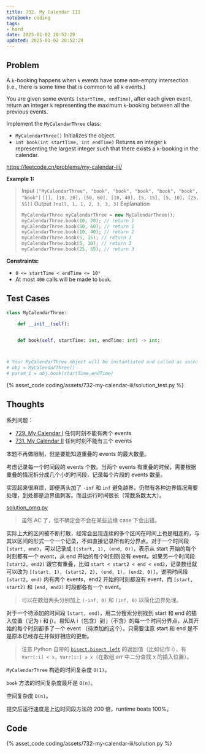 ```yaml
---
title: 732. My Calendar III
notebook: coding
tags:
- hard
date: 2025-01-02 20:52:29
updated: 2025-01-02 20:52:29
---
```

## Problem

A `k`-booking happens when `k` events have some non-empty intersection (i.e., there is some time that is common to all `k` events.)

You are given some events `[startTime, endTime)`, after each given event, return an integer `k` representing the maximum `k`-booking between all the previous events.

Implement the `MyCalendarThree` class:

- `MyCalendarThree()` Initializes the object.
- `int book(int startTime, int endTime)` Returns an integer `k` representing the largest integer such that there exists a `k`-booking in the calendar.

<https://leetcode.cn/problems/my-calendar-iii/>

**Example 1:**

> Input
> `["MyCalendarThree", "book", "book", "book", "book", "book", "book"]`
> `[[], [10, 20], [50, 60], [10, 40], [5, 15], [5, 10], [25, 55]]`
> Output
> `[null, 1, 1, 2, 3, 3, 3]`
> Explanation
>
> ``` c++
> MyCalendarThree myCalendarThree = new MyCalendarThree();
> myCalendarThree.book(10, 20); // return 1
> myCalendarThree.book(50, 60); // return 1
> myCalendarThree.book(10, 40); // return 2
> myCalendarThree.book(5, 15); // return 3
> myCalendarThree.book(5, 10); // return 3
> myCalendarThree.book(25, 55); // return 3
> ```

**Constraints:**

- `0 <= startTime < endTime <= 10⁹`
- At most `400` calls will be made to `book`.

## Test Cases

``` python
class MyCalendarThree:

    def __init__(self):


    def book(self, startTime: int, endTime: int) -> int:



# Your MyCalendarThree object will be instantiated and called as such:
# obj = MyCalendarThree()
# param_1 = obj.book(startTime,endTime)
```

{% asset_code coding/assets/732-my-calendar-iii/solution_test.py %}

## Thoughts

系列问题：

- [729. My Calendar I](729-my-calendar-i) 任何时刻不能有两个 events
- [731. My Calendar II](731-my-calendar-ii) 任何时刻不能有三个 events

本题不再做限制，但是要能知道重叠的 events 的最大数量。

考虑记录每一个时间段的 events 个数。当两个 events 有重叠的时候，需要根据重叠的情况拆分成几个小的时间段，记录每个片段的 events 数量。

实现起来很麻烦，即便两头加了 `-inf` 和 `inf` 避免越界，仍然有各种边界情况需要处理，到处都是边界值刺客。而且运行时间很长（常数系数太大）。

[solution_omg.py](732-my-calendar-iii/solution_omg.py)

> 虽然 AC 了，但不确定会不会在某些边缘 case 下会出错。

实际上大的区间被不断打散，经常会出现连续的多个区间在时间上也是相连的，与其以区间的形式一个一个记录，不如直接记录所有的分界点。对于一个时间段 `[start, end)`，可以记录成 `[(start, 1), (end, 0)]`，表示从 start 开始的每个时刻都有一个 event，从 end 开始的每个时刻则没有 event。如果另一个时间段 `[start2, end2)` 跟它有重叠，比如 `start < start2 < end < end2`，记录数组就可以改为 `[(start, 1), (start2, 2), (end, 1), (end2, 0)]`，说明时间段 `[start2, end)` 内有两个 events，end2 开始的时刻都没有 event，而 `[start, start2)` 和 `[end, end2)` 时段都各有一个 event。

> 可以在数组两头分别加上 `(-inf, 0)` 和 `(inf, 0)` 以简化边界处理。

对于一个待添加的时间段 `[start, end)`，用二分搜索分别找到 start 和 end 的插入位置（记为 i 和 j）。易知从 i（包含）到 j（不含）的每一个时间分界点，从其开始的每个时刻都多了一个 event （待添加的这个）。只需要注意 start 和 end 是不是原本已经存在并做好相应的更新。

> 注意 Python 自带的 [`bisect.bisect_left`](https://docs.python.org/3/library/bisect.html#bisect.bisect_left) 的返回值（比如记作 i），有 `∀arr[:i] < x`，`∀arr[i:] ≥ x`（在数组 arr 中二分查找 x 的插入位置）。

`MyCalendarThree` 构造的时间复杂度 `O(1)`。

`book` 方法的时间复杂度最坏是 `O(n)`。

空间复杂度 `O(n)`。

提交后运行速度是上边时间段方法的 200 倍，runtime beats 100%。

## Code

{% asset_code coding/assets/732-my-calendar-iii/solution.py %}
